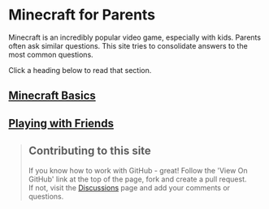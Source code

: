 # Minecraft for Parents

Minecraft is an incredibly popular video game, especially with kids. Parents often ask similar questions. This site tries to consolidate answers to the most common questions.

Click a heading below to read that section.

## [Minecraft Basics](basics.html)

## [Playing with Friends](multiplayer.html)

> ## Contributing to this site
> If you know how to work with GitHub - great! Follow the 'View On GitHub' link at the top of the page, fork and create a pull request.  
> If not, visit the [Discussions](https://github.com/edward3h/minecraft-for-parents/discussions) page and add your comments or questions.
